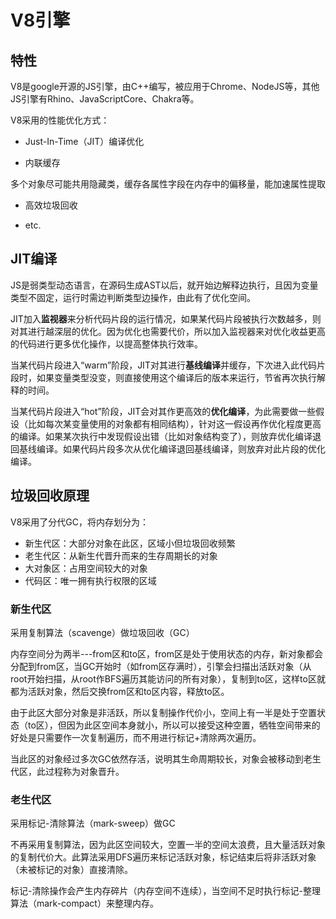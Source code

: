 

# V8引擎

## 特性

V8是google开源的JS引擎，由C++编写，被应用于Chrome、NodeJS等，其他JS引擎有Rhino、JavaScriptCore、Chakra等。

V8采用的性能优化方式：

- Just-In-Time（JIT）编译优化

- 内联缓存

多个对象尽可能共用隐藏类，缓存各属性字段在内存中的偏移量，能加速属性提取

- 高效垃圾回收

- etc.

## JIT编译

JS是弱类型动态语言，在源码生成AST以后，就开始边解释边执行，且因为变量类型不固定，运行时需边判断类型边操作，由此有了优化空间。

JIT加入**监视器**来分析代码片段的运行情况，如果某代码片段被执行次数越多，则对其进行越深层的优化。因为优化也需要代价，所以加入监视器来对优化收益更高的代码进行更多优化操作，以提高整体执行效率。

当某代码片段进入“warm”阶段，JIT对其进行**基线编译**并缓存，下次进入此代码片段时，如果变量类型没变，则直接使用这个编译后的版本来运行，节省再次执行解释的时间。

当某代码片段进入“hot”阶段，JIT会对其作更高效的**优化编译**，为此需要做一些假设（比如每次某变量使用的对象都有相同结构），针对这一假设再作优化程度更高的编译。如果某次执行中发现假设出错（比如对象结构变了），则放弃优化编译退回基线编译。如果代码片段多次从优化编译退回基线编译，则放弃对此片段的优化编译。

## 垃圾回收原理

V8采用了分代GC，将内存划分为：

- 新生代区：大部分对象在此区，区域小但垃圾回收频繁
- 老生代区：从新生代晋升而来的生存周期长的对象
- 大对象区：占用空间较大的对象
- 代码区：唯一拥有执行权限的区域

### 新生代区

采用复制算法（scavenge）做垃圾回收（GC）

内存空间分为两半---from区和to区，from区是处于使用状态的内存，新对象都会分配到from区，当GC开始时（如from区存满时），引擎会扫描出活跃对象（从root开始扫描，从root作BFS遍历其能访问的所有对象），复制到to区，这样to区就都为活跃对象，然后交换from区和to区内容，释放to区。

由于此区大部分对象是非活跃，所以复制操作代价小，空间上有一半是处于空置状态（to区），但因为此区空间本身就小，所以可以接受这种空置，牺牲空间带来的好处是只需要作一次复制遍历，而不用进行标记+清除两次遍历。

当此区的对象经过多次GC依然存活，说明其生命周期较长，对象会被移动到老生代区，此过程称为对象晋升。

### 老生代区

采用标记-清除算法（mark-sweep）做GC

不再采用复制算法，因为此区空间较大，空置一半的空间太浪费，且大量活跃对象的复制代价大。此算法采用DFS遍历来标记活跃对象，标记结束后将非活跃对象（未被标记的对象）直接清除。

标记-清除操作会产生内存碎片（内存空间不连续），当空间不足时执行标记-整理算法（mark-compact）来整理内存。



	
